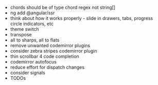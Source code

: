 * chords should be of type chord regex not string[]
* ng add @angular/ssr
* think about how it works properly - slide in drawers, tabs, progress circle indicators, etc
* theme switch
* transpose
* all to sharps, all to flats
* remove unwanted codemirror plugins
* consider zebra stripes codemirror plugin
* thin scrollbar 4 code completion
* codemirror autofocus
* reduce effort for dispatch changes
* consider signals
* TODOs
